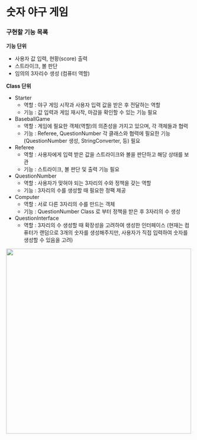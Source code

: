 # 숫자 야구 게임

### 구현할 기능 목록
**기능 단위**
  - 사용자 값 입력, 현황(score) 출력
  - 스트라이크, 볼 판단
  - 임의의 3자리수 생성 (컴퓨터 역할)

**Class 단위**
  - Starter
    - 역할 : 야구 게임 시작과 사용자 입력 값을 받은 후 전달하는 역할
    - 기능 : 값 입력과 게임 재시작, 마감을 확인할 수 있는 기능 필요
  - BaseballGame
    - 역할 : 게임에 필요한 객체(역할)의 의존성을 가지고 있으며, 각 객체들과 협력
    - 기능 : Referee, QuestionNumber 각 클래스와 협력에 필요한 기능(QuestionNumber 생성, StringConverter, 등) 필요
  - Referee
    - 역할 : 사용자에게 입력 받은 값을 스트라이크와 볼을 판단하고 해당 상태를 보관
    - 기능 : 스트라이크, 볼 판단 및 출력 기능 필요
  - QuestionNumber
    - 역할 : 사용자가 맞혀야 되는 3자리의 수와 정책을 갖는 역할
    - 기능 : 3자리의 수를 생성할 때 필요한 정팩 제공
  - Computer
    - 역할 : 서로 다른 3자리의 수를 만드는 객체
    - 기능 : QuestionNumber Class 로 부터 정책을 받은 후 3자리의 수 생성
  - QuestionInterface
    - 역할 : 3자리의 수 생성할 때 확장성을 고려하여 생성한 인터페이스 (현재는 컴퓨터가 랜덤으로 3개의 숫자를 생성해주지만, 사용자가 직접 입력하여 숫자를 생성할 수 있음을 고려)

<img src="https://github.com/JungwooSim/java-baseball-precourse/tree/master/img/UML-class.png" width="500px;" />
